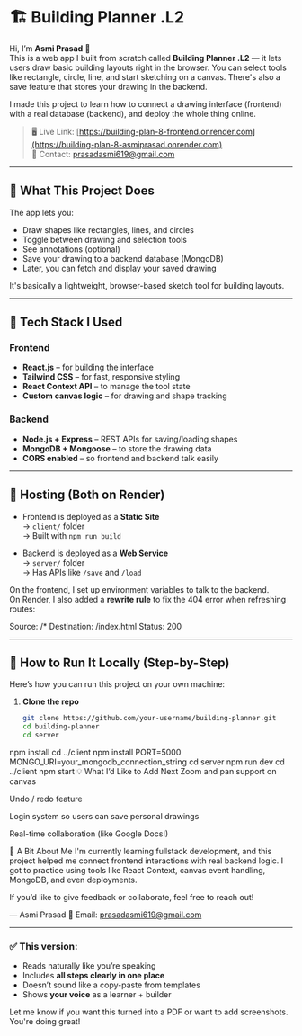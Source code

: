 # 🏗️ Building Planner .L2

Hi, I’m **Asmi Prasad** 👋  
This is a web app I built from scratch called **Building Planner .L2** — it lets users draw basic building layouts right in the browser. You can select tools like rectangle, circle, line, and start sketching on a canvas. There's also a save feature that stores your drawing in the backend.

I made this project to learn how to connect a drawing interface (frontend) with a real database (backend), and deploy the whole thing online.

> 🖥️ Live Link: [https://building-plan-8-frontend.onrender.com](https://building-plan-8-asmiprasad.onrender.com)  
> 📩 Contact: prasadasmi619@gmail.com

---

## 🧠 What This Project Does

The app lets you:
- Draw shapes like rectangles, lines, and circles
- Toggle between drawing and selection tools
- See annotations (optional)
- Save your drawing to a backend database (MongoDB)
- Later, you can fetch and display your saved drawing

It's basically a lightweight, browser-based sketch tool for building layouts.

---

## 🔧 Tech Stack I Used

### Frontend
- **React.js** – for building the interface
- **Tailwind CSS** – for fast, responsive styling
- **React Context API** – to manage the tool state
- **Custom canvas logic** – for drawing and shape tracking

### Backend
- **Node.js + Express** – REST APIs for saving/loading shapes
- **MongoDB + Mongoose** – to store the drawing data
- **CORS enabled** – so frontend and backend talk easily

---

## 🔗 Hosting (Both on Render)

- Frontend is deployed as a **Static Site**  
  → `client/` folder  
  → Built with `npm run build`

- Backend is deployed as a **Web Service**  
  → `server/` folder  
  → Has APIs like `/save` and `/load`

On the frontend, I set up environment variables to talk to the backend.  
On Render, I also added a **rewrite rule** to fix the 404 error when refreshing routes:

Source: /*
Destination: /index.html
Status: 200



---

## 🧪 How to Run It Locally (Step-by-Step)

Here’s how you can run this project on your own machine:

1. **Clone the repo**
   ```bash
   git clone https://github.com/your-username/building-planner.git
   cd building-planner
   cd server
npm install
cd ../client
npm install
PORT=5000
MONGO_URI=your_mongodb_connection_string
cd server
npm run dev
cd ../client
npm start
💡 What I’d Like to Add Next
Zoom and pan support on canvas

Undo / redo feature

Login system so users can save personal drawings

Real-time collaboration (like Google Docs!)

🧍 A Bit About Me
I'm currently learning fullstack development, and this project helped me connect frontend interactions with real backend logic. I got to practice using tools like React Context, canvas event handling, MongoDB, and even deployments.

If you’d like to give feedback or collaborate, feel free to reach out!

— Asmi Prasad
📩 Email: prasadasmi619@gmail.com




---

### ✅ This version:
- Reads naturally like you’re speaking
- Includes **all steps clearly in one place**
- Doesn’t sound like a copy-paste from templates
- Shows **your voice** as a learner + builder

Let me know if you want this turned into a PDF or want to add screenshots. You're doing great!

